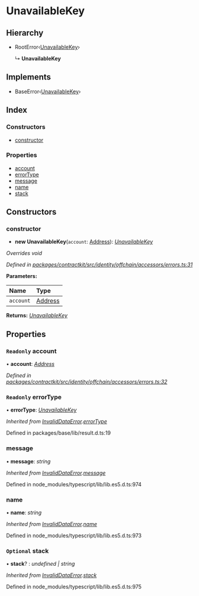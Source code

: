# UnavailableKey

## Hierarchy

* RootError‹[UnavailableKey](../enums/_identity_offchain_accessors_errors_.schemaerrortypes.md#unavailablekey)›

  ↳ **UnavailableKey**

## Implements

* BaseError‹[UnavailableKey](../enums/_identity_offchain_accessors_errors_.schemaerrortypes.md#unavailablekey)›

## Index

### Constructors

* [constructor](_identity_offchain_accessors_errors_.unavailablekey.md#constructor)

### Properties

* [account](_identity_offchain_accessors_errors_.unavailablekey.md#readonly-account)
* [errorType](_identity_offchain_accessors_errors_.unavailablekey.md#readonly-errortype)
* [message](_identity_offchain_accessors_errors_.unavailablekey.md#message)
* [name](_identity_offchain_accessors_errors_.unavailablekey.md#name)
* [stack](_identity_offchain_accessors_errors_.unavailablekey.md#optional-stack)

## Constructors

### constructor

+ **new UnavailableKey**\(`account`: [Address](../modules/_base_.md#address)\): [_UnavailableKey_](_identity_offchain_accessors_errors_.unavailablekey.md)

_Overrides void_

_Defined in_ [_packages/contractkit/src/identity/offchain/accessors/errors.ts:31_](https://github.com/celo-org/celo-monorepo/blob/master/packages/contractkit/src/identity/offchain/accessors/errors.ts#L31)

**Parameters:**

| Name | Type |
| :--- | :--- |
| `account` | [Address](../modules/_base_.md#address) |

**Returns:** [_UnavailableKey_](_identity_offchain_accessors_errors_.unavailablekey.md)

## Properties

### `Readonly` account

• **account**: [_Address_](../modules/_base_.md#address)

_Defined in_ [_packages/contractkit/src/identity/offchain/accessors/errors.ts:32_](https://github.com/celo-org/celo-monorepo/blob/master/packages/contractkit/src/identity/offchain/accessors/errors.ts#L32)

### `Readonly` errorType

• **errorType**: [_UnavailableKey_](../enums/_identity_offchain_accessors_errors_.schemaerrortypes.md#unavailablekey)

_Inherited from_ [_InvalidDataError_](_identity_offchain_accessors_errors_.invaliddataerror.md)_._[_errorType_](_identity_offchain_accessors_errors_.invaliddataerror.md#readonly-errortype)

Defined in packages/base/lib/result.d.ts:19

### message

• **message**: _string_

_Inherited from_ [_InvalidDataError_](_identity_offchain_accessors_errors_.invaliddataerror.md)_._[_message_](_identity_offchain_accessors_errors_.invaliddataerror.md#message)

Defined in node\_modules/typescript/lib/lib.es5.d.ts:974

### name

• **name**: _string_

_Inherited from_ [_InvalidDataError_](_identity_offchain_accessors_errors_.invaliddataerror.md)_._[_name_](_identity_offchain_accessors_errors_.invaliddataerror.md#name)

Defined in node\_modules/typescript/lib/lib.es5.d.ts:973

### `Optional` stack

• **stack**? : _undefined \| string_

_Inherited from_ [_InvalidDataError_](_identity_offchain_accessors_errors_.invaliddataerror.md)_._[_stack_](_identity_offchain_accessors_errors_.invaliddataerror.md#optional-stack)

Defined in node\_modules/typescript/lib/lib.es5.d.ts:975

